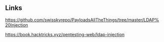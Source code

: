 ## Links

https://github.com/swisskyrepo/PayloadsAllTheThings/tree/master/LDAP%20Injection

https://book.hacktricks.xyz/pentesting-web/ldap-injection

